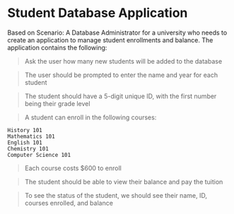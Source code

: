 # Student Database Application
Based on Scenario: A Database Administrator for a university who needs to create an application to manage student enrollments and balance.
The application contains the following:
>Ask the user how many new students will be added to the database

>The user should be prompted to enter the name and year for each student

>The student should have a 5-digit unique ID, with the first number being their grade level

>A student can enroll in the following courses:
```
History 101
Mathematics 101
English 101
Chemistry 101
Computer Science 101
```
>Each course costs $600 to enroll

>The student should be able to view their balance and pay the tuition

>To see the status of the student, we should see their name, ID, courses enrolled, and balance
